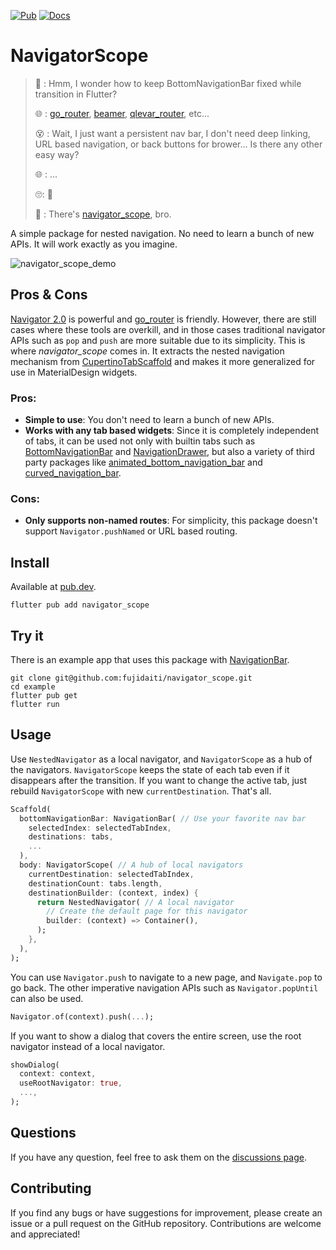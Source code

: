 [![Pub](https://img.shields.io/pub/v/navigator_scope.svg?logo=flutter&color=blue&style=flat-square)](https://pub.dev/packages/navigator_scope) [![Docs](https://img.shields.io/badge/-API%20Reference-orange?style=flat-square)](https://pub.dev/documentation/navigator_scope/latest/)

# NavigatorScope

> 🤔 : Hmm, I wonder how to keep BottomNavigationBar fixed while transition in Flutter?
>
> 🌐 : [go_router](https://pub.dev/packages/go_router), [beamer](https://pub.dev/packages/beamer), [qlevar_router](https://pub.dev/packages/qlevar_router#nested-navigators), etc...
>
> 😵 : Wait, I just want a persistent nav bar, I don't need deep linking, URL based navigation, or back buttons for brower... Is there any other easy way?
>
> 🌐 : ...
>
> 🙄: 🤯
>
> 👼 : There's [navigator_scope](https://github.com/fujidaiti/navigator_scope), bro.



A simple package for nested navigation. No need to learn a bunch of new APIs. It will work exactly as you imagine.

![navigator_scope_demo](https://user-images.githubusercontent.com/68946713/234653804-c29aae3b-23b0-4740-be60-35696bf30fc3.gif)



## Pros & Cons

[Navigator 2.0](https://medium.com/flutter/learning-flutters-new-navigation-and-routing-system-7c9068155ade) is powerful and  [go_router](https://pub.dev/packages/go_router) is friendly. However, there are still cases where these tools are overkill, and in those cases traditional navigator APIs such as `pop` and `push` are more suitable due to its simplicity. This is where *navigator_scope* comes in. It extracts the nested navigation mechanism from [CupertinoTabScaffold](https://api.flutter.dev/flutter/cupertino/CupertinoTabScaffold-class.html) and makes it more generalized for use in MaterialDesign widgets. 

### Pros:

- **Simple to use**: You don't need to learn a bunch of new APIs.
- **Works with any tab based widgets**:  Since it is completely independent of tabs, it can be used not only with builtin tabs such as [BottomNavigationBar](https://api.flutter.dev/flutter/material/BottomNavigationBar-class.html) and [NavigationDrawer](https://api.flutter.dev/flutter/material/NavigationDrawer-class.html), but also a variety of third party packages like [animated_bottom_navigation_bar](https://pub.dev/packages/animated_bottom_navigation_bar) and [curved_navigation_bar](https://pub.dev/packages/curved_navigation_bar).

### Cons:

- **Only supports non-named routes**: For simplicity, this package doesn't support `Navigator.pushNamed` or URL based routing. 

## Install

Available at [pub.dev](https://pub.dev/packages/navigator_scope).

```shell
flutter pub add navigator_scope
```

## Try it

There is an example app that uses this package with [NavigationBar](https://api.flutter.dev/flutter/material/NavigationBar-class.html).

```shell
git clone git@github.com:fujidaiti/navigator_scope.git
cd example
flutter pub get
flutter run
```

## Usage

Use `NestedNavigator` as a local navigator, and `NavigatorScope` as a hub of the navigators. `NavigatorScope` keeps the state of each tab even if it disappears after the transition.  If you want to change the active tab, just rebuild `NavigatorScope` with new `currentDestination`. That's all.

```dart
Scaffold(
  bottomNavigationBar: NavigationBar( // Use your favorite nav bar
    selectedIndex: selectedTabIndex,
    destinations: tabs,
    ...
  ),
  body: NavigatorScope( // A hub of local navigators
    currentDestination: selectedTabIndex,
    destinationCount: tabs.length,
    destinationBuilder: (context, index) {
      return NestedNavigator( // A local navigator
        // Create the default page for this navigator
        builder: (context) => Container(),
      );
    },
  ),
);
```

You can use `Navigator.push` to navigate to a new page, and `Navigate.pop` to go back. The other imperative navigation APIs such as `Navigator.popUntil` can also be used.

```dart
Navigator.of(context).push(...);
```

If you want to show a dialog that covers the entire screen, use the root navigator instead of a local navigator.

```dart
showDialog(
  context: context,
  useRootNavigator: true,
  ...,
);
```

## Questions

If you have any question, feel free to ask them on the [discussions page](https://github.com/fujidaiti/navigator_scope/discussions/categories/q-a).

## Contributing

If you find any bugs or have suggestions for improvement, please create an issue or a pull request on the GitHub repository. Contributions are welcome and appreciated!

